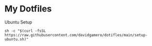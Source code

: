 # My Dotfiles

Ubuntu Setup
```
sh -c "$(curl -fsSL https://raw.githubusercontent.com/davidgamero/dotifles/main/setup-ubuntu.sh)"
```
